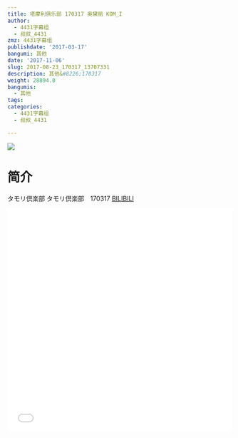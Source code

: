 ```yaml
---
title: 塔摩利俱乐部 170317 奥黛丽 KOM_I
author:
  - 4431字幕组
  - 叔叔_4431
zmz: 4431字幕组
publishdate: '2017-03-17'
bangumi: 其他
date: '2017-11-06'
slug: 2017-08-23_170317_13707331
description: 其他&#8226;170317
weight: 28894.0
bangumis:
  - 其他
tags:
categories:
  - 4431字幕组
  - 叔叔_4431

---
```

![](https://i.imgur.com/foL4usZ.png)
# 简介  
タモリ倶楽部
タモリ倶楽部　170317
  [BILIBILI](https://www.bilibili.com/video/av13707331/)

  <iframe src="//www.bilibili.com/blackboard/player.html?cid=NA&aid=13707331" width="100%" height="500" frameborder="0" allowfullscreen="allowfullscreen"></iframe>
